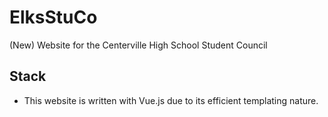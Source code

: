 # ElksStuCo
(New) Website for the Centerville High School Student Council

## Stack
* This website is written with Vue.js due to its efficient templating nature.

